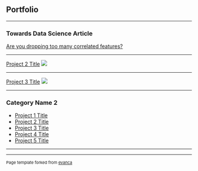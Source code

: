 ## Portfolio

---

### Towards Data Science Article

[Are you dropping too many correlated features?](https://towardsdatascience.com/are-you-dropping-too-many-correlated-features-d1c96654abe6)


---
[Project 2 Title](/pdf/sample_presentation.pdf)
<img src="https://miro.medium.com/max/700/0*EJw_Da7iRkwGh21N"/>

---
[Project 3 Title](http://example.com/)
<img src="images/dummy_thumbnail.jpg?raw=true"/>

---

### Category Name 2

- [Project 1 Title](http://example.com/)
- [Project 2 Title](http://example.com/)
- [Project 3 Title](http://example.com/)
- [Project 4 Title](http://example.com/)
- [Project 5 Title](http://example.com/)

---




---
<p style="font-size:11px">Page template forked from <a href="https://github.com/evanca/quick-portfolio">evanca</a></p>
<!-- Remove above link if you don't want to attibute -->
